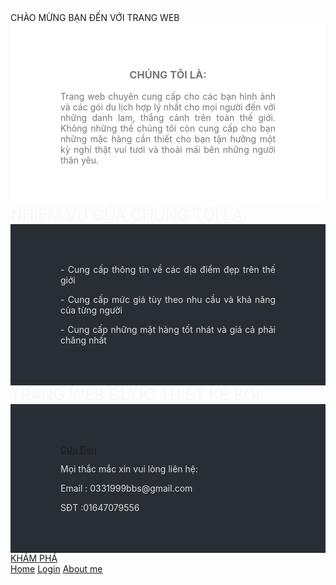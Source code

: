 
<html>
   <head>
       <title>Chào mừng</title>
      <meta name="viewport" content="width=device-width, initial-scale=1">
      <link href="css/theme_2.css" rel="stylesheet" type="text/css"/>
   </head>
   <body>
       <audio autoplay loop="loop" src="media/Boom.mp3"></audio>
      <div class="bgimg-1">
         <div class="caption">
            <span class="border">CHÀO MỪNG BẠN ĐẾN VỚI TRANG WEB</span>
         </div>
      </div>
      <div style="color: #777;background-color:white;text-align:center;padding:50px 80px;text-align: justify;">
         <h3 style="text-align:center;">CHÚNG TÔI LÀ:</h3>
         <p>Trang web chuyên cung cấp cho các bạn hình ảnh và các gói du lịch hợp lý nhất cho mọi người đến với những danh lam, thắng cảnh trên toàn thế giới. Không những thế chúng tôi còn cung cấp cho bạn những mặc hàng cần thiết cho bạn tận hưỡng một kỳ nghỉ thật vui tươi và thoải mái bên những người thân yêu.</p>
      </div>
      <div class="bgimg-2">
         <div class="caption">
            <span class="border" style="background-color:transparent;font-size:25px;color: #f7f7f7;">NHIỆM VỤ CỦA CHÚNG TÔI LÀ:</span>
         </div>
      </div>
      <a href="info.html"></a>
      <div style="position:relative;">
         <div style="color:#ddd;background-color:#282E34;text-align:center;padding:50px 80px;text-align: justify;">
            <p>- Cung cấp thông tin về các địa điểm đẹp trên thế giới</p>
            <p>- Cung cấp mức giá tùy theo nhu cầu và khả năng của từng người</p>
            <p>- Cung cấp những mặt hàng tốt nhát và giá cả phải chăng nhất</p>
         </div>
      </div>
      <div class="bgimg-3">
         <div class="caption">
            <span class="border" style="background-color:transparent;font-size:25px;color: #f7f7f7;">TRANG WEB ĐƯỢC THIẾT KẾ BỚI:</span>
         </div>
      </div>
      <div style="position:relative;">
         <div style="color:#ddd;background-color:#282E34;text-align:center;padding:50px 80px;text-align: justify;">
            <p><a id="a" href="info.html">Cừu Đen</a></p>
            <p>Mọi thắc mắc xin vui lòng liên hệ:</p>
            <p>Email : 0331999bbs@gmail.com</p>
            <p>SĐT   :01647079556</p>
         </div>
      </div>
      <div class="bgimg-1">
         <div class="caption">
            <a id="a" href="home.html"><span class="border">KHÁM PHÁ</span></a>
         </div>
      </div>
      <div id="mySidenav" class="sidenav">
         <a href="home.html" id="home">Home</a>
         <a href="acc.html" id="login">Login</a>
         <a href="info.html" id="about">About me</a>
      </div>
   </body>
</html>
